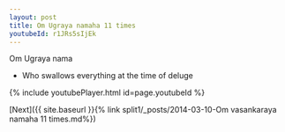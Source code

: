 ```yaml
---
layout: post
title: Om Ugraya namaha 11 times
youtubeId: r1JRs5sIjEk
---
```

 
 
Om Ugraya nama 
 
 -  Who swallows everything at the time of deluge 
 
  
 
  
 
 
 
 
 
 


{% include youtubePlayer.html id=page.youtubeId %}
 
[Next]({{ site.baseurl }}{% link  split1/_posts/2014-03-10-Om vasankaraya namaha 11 times.md%})
 
